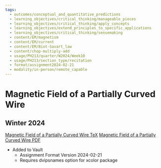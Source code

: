 ```yaml
---
tags:
  - outcomes/conceptual_and_quantitative_predictions
  - learning_objectives/critical_thinking/manageable_pieces
  - learning_objectives/critical_thinking/apply_concepts
  - learning_objectives/extend_principles_to_specific_applications
  - learning_objectives/critical_thinking/sensemaking
  - content/EM/magnetism
  - content/EM/current
  - content/EM/Biot-Savart_law
  - content/chop-multiply-add
  - usage/PH213/quarter/W2024/Week10
  - usage/PH213/section_type/recitation
  - format/assignment2024-02-21
  - modality/in-person/remote_capable
---
```

# Magnetic Field of a Partially Curved Wire
## Winter 2024
[Magnetic Field of a Partially Curved Wire TeX](./Magnetic_Field_of_a_Partially_Curved_Wire_2024_03_27.tex)
[Magnetic Field of a Partially Curved Wire PDF](./Magnetic_Field_of_a_Partially_Curved_Wire_2024_03_27.pdf)
* Added to Vault
	* Assignment Format Version 2024-02-21
	* Requires dvipsnames option for xcolor package